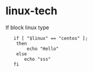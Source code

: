 # linux-tech

 If block linux type
```
   if [ "$linux" == "centos" ];
    then 
        echo "Hello"
    else
       echo "sss"
   fi
```

